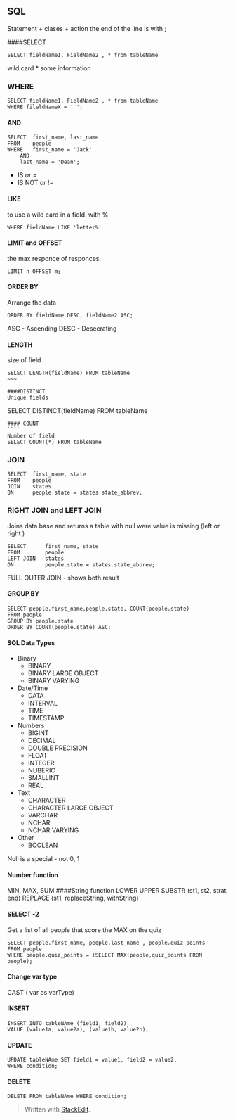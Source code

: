 




## SQL 

Statement  + clases   + action
the end of the line is with ;

####SELECT
```
SELECT fieldName1, FieldName2 , * from tableName    
```
wild card  *
some information 

### WHERE
```
SELECT fieldName1, FieldName2 , * from tableName   
WHERE fileldNameX = ' ';
```
#### AND
```
SELECT	first_name, last_name 
FROM	people 
WHERE	first_name = 'Jack'
	AND
	last_name = 'Dean';
```
* IS  _or_ = 
* IS NOT _or_ !=

#### LIKE
to use a wild card in a field. with  %
```
WHERE fieldName LIKE 'letter%'
```
#### LIMIT and OFFSET
the max responce of responces.
```
LIMIT n OFFSET m;
```

#### ORDER BY
Arrange the data
```
ORDER BY fieldName DESC, fieldName2 ASC;
```
ASC -  Ascending
DESC - Desecrating 

#### LENGTH

size of field
````
SELECT LENGTH(fieldName) FROM tableName
~~~

####DISTINCT
Unique fields
````
SELECT DISTINCT(fieldName) FROM tableName
~~~
#### COUNT
````
Number of field
SELECT COUNT(*) FROM tableName
~~~


### JOIN
```
SELECT	first_name, state
FROM	people
JOIN	states
ON 		people.state = states.state_abbrev;
```

### RIGHT JOIN and LEFT JOIN
Joins data base and returns a table with  null were value is missing (left or right )
```
SELECT		first_name, state
FROM		people
LEFT JOIN	states
ON 			people.state = states.state_abbrev;
```

FULL OUTER JOIN -  shows both result 

#### GROUP BY
```
SELECT people.first_name,people.state, COUNT(people.state)
FROM people
GROUP BY people.state
ORDER BY COUNT(people.state) ASC;
```

#### SQL Data Types

* Binary
	*	BINARY
	*	BINARY LARGE OBJECT
	*	BINARY VARYING
* Date/Time
	* DATA	
	* INTERVAL
	* TIME
	* TIMESTAMP
* Numbers
	* BIGINT
	* DECIMAL
	* DOUBLE PRECISION
	* FLOAT
	* INTEGER
	* NUBERIC
	* SMALLINT
	* REAL
* Text
	* CHARACTER
	* CHARACTER LARGE OBJECT
	* VARCHAR
	* NCHAR
	* NCHAR VARYING
* Other
	* BOOLEAN

Null is a special - not 0, 1 

#### Number function
MIN, MAX, SUM
####String function
LOWER
UPPER
SUBSTR (st1, st2, strat, end)
REPLACE (st1, replaceString, withString)
#### SELECT -2 

Get a list of all people that score the MAX on the quiz
```
SELECT people.first_name, people.last_name , people.quiz_points
FROM people
WHERE people.quiz_points = (SELECT MAX(people,quiz_points FROM people);
```

#### Change var type
CAST ( var as varType)

#### INSERT
```
INSERT INTO tableNAme (field1, field2) 
VALUE (value1a, value2a), (value1b, value2b);
```

#### UPDATE
```
UPDATE tableNAme SET field1 = value1, field2 = value2,
WHERE condition;
```

#### DELETE
```
DELETE FROM tableNAme WHERE condition;
```

> Written with [StackEdit](https://stackedit.io/).
<!--stackedit_data:
eyJoaXN0b3J5IjpbMTc1MDUyNTU0Ml19
-->